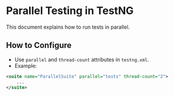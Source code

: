 # Parallel Testing in TestNG

This document explains how to run tests in parallel.

## How to Configure

- Use `parallel` and `thread-count` attributes in `testng.xml`.
- Example:

```xml
<suite name="ParallelSuite" parallel="tests" thread-count="2">
    ...
</suite>
